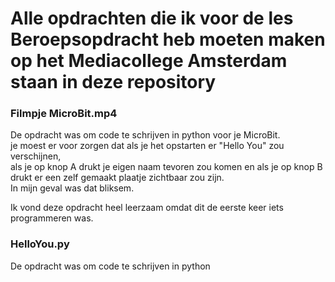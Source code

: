# Alle opdrachten die ik voor de les Beroepsopdracht heb moeten maken op het Mediacollege Amsterdam staan in deze repository  

### Filmpje MicroBit.mp4  
De opdracht was om code te schrijven in python voor je MicroBit.  
je moest er voor zorgen dat als je het opstarten er "Hello You" zou verschijnen,  
als je op knop A drukt je eigen naam tevoren zou komen en als je op knop B drukt er een zelf gemaakt plaatje zichtbaar zou zijn.  
In mijn geval was dat bliksem. 

Ik vond deze opdracht heel leerzaam omdat dit de eerste keer iets programmeren was.

### HelloYou.py  
De opdracht was om code te schrijven in python 

